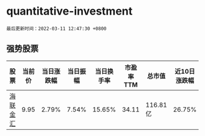 # quantitative-investment

`最后更新时间：2022-03-11 12:47:30 +0800`

## 强势股票

|股票|当前价|当日涨跌幅|当日振幅|当日换手率|市盈率TTM|总市值|近10日涨跌幅|
|----|----|----|----|----|----|----|----|
|[海联金汇](https://xueqiu.com/S/SZ002537)|9.95|2.79%|7.54%|15.65%|34.11|116.81亿|26.75%|
